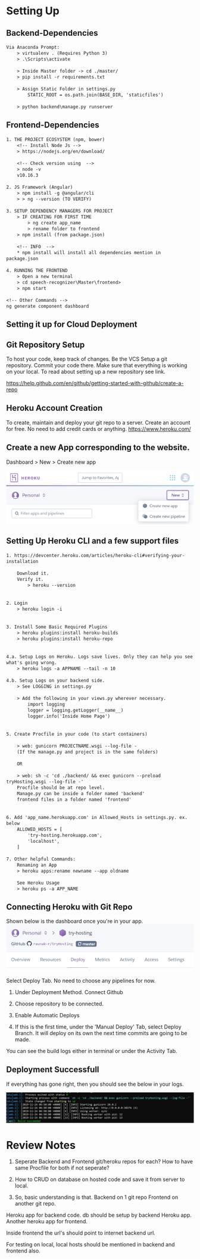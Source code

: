 # Setting Up

## Backend-Dependencies
```
Via Anaconda Prompt:
	> virtualenv . (Requires Python 3)
	> .\Scripts\activate

	> Inside Master folder -> cd ./master/
	> pip install -r requirements.txt
	
	> Assign Static Folder in settings.py
		STATIC_ROOT = os.path.join(BASE_DIR, 'staticfiles')

	> python backend\manage.py runserver

```

## Frontend-Dependencies
```
1. THE PROJECT ECOSYSTEM (npm, bower)
	<!-- Install Node Js -->
	> https://nodejs.org/en/download/

	<!-- Check version using  -->
	> node -v
	v10.16.3

2. JS Framework (Angular)
	> npm install -g @angular/cli
	> > ng --version (TO VERIFY)

3. SETUP DEPENDENCY MANAGERS FOR PROJECT
	> IF CREATING FOR FIRST TIME
		> ng create app_name
		> rename folder to frontend
	> npm install (from package.json)

	<!-- INFO  -->
	* npm install will install all dependencies mention in package.json

4. RUNNING THE FRONTEND
	> Open a new terminal
	> cd speech-recognizer\Master\frontend>
	> npm start

<!-- Other Commands -->
ng generate component dashboard
```	

## Setting it up for Cloud Deployment

## Git Repository Setup
To host your code, keep track of changes. Be the VCS
Setup a git repository. Commit your code there. Make sure that everything is working on your local. To read about setting up a new repository see link.

https://help.github.com/en/github/getting-started-with-github/create-a-repo


## Heroku Account Creation
To create, maintain and deploy your git repo to a server.
Create an account for free. No need to add credit cards or anything.
https://www.heroku.com/


## Create a new App corresponding to the website.
Dashboard > New > Create new app

![Heroku New App Page](documentations/images/heroku_start_new_app.png?raw=true "Heroku New App Page")


## Setting Up Heroku CLI and a few support files
```
1. https://devcenter.heroku.com/articles/heroku-cli#verifying-your-installation

	Download it.
	Verify it.
		> heroku --version


2. Login
	> heroku login -i


3. Install Some Basic Required Plugins
	> heroku plugins:install heroku-builds
	> heroku plugins:install heroku-repo


4.a. Setup Logs on Heroku. Logs save lives. Only they can help you see what's going wrong.
	> heroku logs -a APPNAME --tail -n 10

4.b. Setup Logs on your backend side.
	> See LOGGING in settings.py
	
	> Add the following in your views.py wherever necessary.
		import logging
		logger = logging.getLogger(__name__)
		logger.info('Inside Home Page')


5. Create Procfile in your code (to start containers)

	> web: gunicorn PROJECTNAME.wsgi --log-file -
	(If the manage.py and project is in the same folders)
	
	OR

	> web: sh -c 'cd ./backend/ && exec gunicorn --preload tryHosting.wsgi --log-file -'
	Procfile should be at repo level.
	Manage.py can be inside a folder named 'backend'
	frontend files in a folder named 'frontend'


6. Add 'app_name.herokuapp.com' in Allowed_Hosts in settings.py. ex. below
	ALLOWED_HOSTS = [
	    'try-hosting.herokuapp.com',
	    'localhost',
	]

7. Other helpful Commands:
	Renaming an App
	> heroku apps:rename newname --app oldname

	See Heroku Usage
	> heroku ps -a APP_NAME
```


## Connecting Heroku with Git Repo
Shown below is the dashboard once you're in your app.
![Dashboard](documentations/images/dashboard.png?raw=true "Dashboard")

Select Deploy Tab.
No need to choose any pipelines for now.
1. Under Deployment Method. Connect Github
2. Choose repository to be connected.
3. Enable Automatic Deploys

4. If this is the first time, under the 'Manual Deploy' Tab, select Deploy Branch. It will deploy on its own the next time commits are going to be made.

You can see the build logs either in terminal or under the Activity Tab.


## Deployment Successfull
If everything has gone right, then you should see the below in your logs.

![Successfull](documentations/images/build_success.png?raw=true "Successfull")


# Review Notes
1. Seperate Backend and Frontend git/heroku repos for each?
How to have same Procfile for both if not seperate?

2. How to CRUD on database on hosted code and save it from server to local.

3. So, basic understanding is that. 
Backend on 1 git repo
Frontend on another git repo.

Heroku app for backend code.
	db should be setup by backend Heroku app.
Another heroku app for frontend.

Inside frontend the url's should point to internet backend url.

For testing on local, local hosts should be mentioned in backend and frontend also.